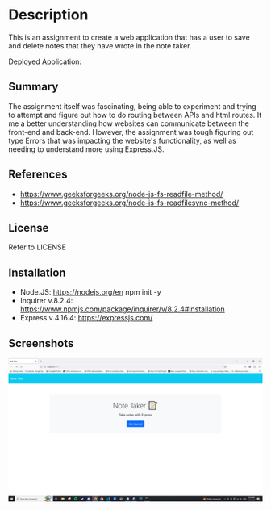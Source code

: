 # Description

This is an assignment to create a web application that has a user to save and delete notes that they have wrote in the note taker.

Deployed Application:

## Summary

The assignment itself was fascinating, being able to experiment and trying to attempt and figure out how to do routing between APIs and html routes. It me a better understanding how websites can communicate between the front-end and back-end. However, the assignment was tough figuring out type Errors that was impacting the website's functionality, as well as needing to understand more using Express.JS.

## References

- https://www.geeksforgeeks.org/node-js-fs-readfile-method/
- https://www.geeksforgeeks.org/node-js-fs-readfilesync-method/

## License

Refer to LICENSE

## Installation

- Node.JS: https://nodejs.org/en npm init -y
- Inquirer v.8.2.4: https://www.npmjs.com/package/inquirer/v/8.2.4#installation
- Express v.4.16.4: https://expressjs.com/

## Screenshots

![Alt text](image.png)
